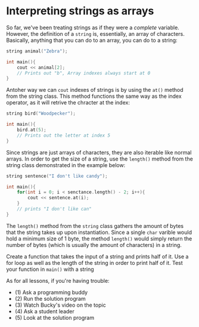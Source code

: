 # Interpreting strings as arrays 

So far, we've been treating strings as if they were a *complete* variable. However, the definition of a `string` is, essentially, an array of characters. Basically, anything that you can do to an array, you can do to a string:

```cpp
string animal("Zebra");

int main(){
    cout << animal[2];
    // Prints out "b", Array indexes always start at 0
}
```

Antoher way we can `cout` indexes of strings is by using the `at()` method from the string class. This method functions the same way as the index operator, as it will retrive the chracter at the index:

```cpp
string bird("Woodpecker");

int main(){
    bird.at(5);
    // Prints out the letter at index 5
}
```

Since strings are just arrays of characters, they are also iterable like normal arrays. In order to get the size of a string, use the `length()` method from the string class demonstrated in the example below:

```cpp
string sentence("I don't like candy");

int main(){
    for(int i = 0; i < senctance.length() - 2; i++){
        cout << sentence.at(i);
    }
    // prints "I don't like can"
}
```

The `length()` method from the `string` class gathers the amount of bytes that the string takes up upon instantiation. Since a single `char` varible would hold a minimum size of 1 byte, the method `length()` would simply return the number of bytes (which is usually the amount of characters) in a string.

Create a function that takes the input of a string and prints half of it. Use a for loop as well as the length of the string in order to print half of it. 
Test your function in `main()` with a string

As for all lessons, if you're having trouble:
- (1) Ask a programming buddy
- (2) Run the solution program
- (3) Watch Bucky's video on the topic
- (4) Ask a student leader
- (5) Look at the solution program